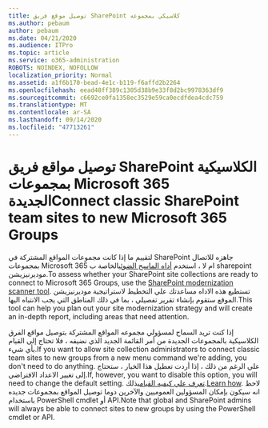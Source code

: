 ```yaml
---
title: توصيل موقع فريق SharePoint كلاسيكي بمجموعه
ms.author: pebaum
author: pebaum
ms.date: 04/21/2020
ms.audience: ITPro
ms.topic: article
ms.service: o365-administration
ROBOTS: NOINDEX, NOFOLLOW
localization_priority: Normal
ms.assetid: a1f6b170-bead-4e1c-b119-f6affd2b2264
ms.openlocfilehash: eead48ff389c1305d38b9e33f8d2bc9978363df9
ms.sourcegitcommit: c6692ce0fa1358ec3529e59ca0ecdfdea4cdc759
ms.translationtype: MT
ms.contentlocale: ar-SA
ms.lasthandoff: 09/14/2020
ms.locfileid: "47713261"
---
```

# <a name="connect-classic-sharepoint-team-sites-to-new-microsoft-365-groups"></a><span data-ttu-id="50f1d-102">توصيل مواقع فريق SharePoint الكلاسيكية بمجموعات Microsoft 365 الجديدة</span><span class="sxs-lookup"><span data-stu-id="50f1d-102">Connect classic SharePoint team sites to new Microsoft 365 Groups</span></span>

<span data-ttu-id="50f1d-103">لتقييم ما إذا كانت مجموعات المواقع المشتركة في SharePoint جاهزه للاتصال بمجموعات Microsoft 365 ام لا ، استخدم [أداه الماسح الضوئي](https://go.microsoft.com/fwlink/?linkid=873066)الخاصة ب sharepoint موديرنيزيشن.</span><span class="sxs-lookup"><span data-stu-id="50f1d-103">To assess whether your SharePoint site collections are ready to connect to Microsoft 365 Groups, use the [SharePoint modernization scanner tool](https://go.microsoft.com/fwlink/?linkid=873066).</span></span> <span data-ttu-id="50f1d-104">تستطيع هذه الاداه مساعدتك علي التخطيط لاستراتيجية موديرنيزيشن الموقع ستقوم بإنشاء تقرير تفصيلي ، بما في ذلك المناطق التي يجب الانتباه اليها.</span><span class="sxs-lookup"><span data-stu-id="50f1d-104">This tool can help you plan out your site modernization strategy and will create an in-depth report, including areas that need attention.</span></span>
  
<span data-ttu-id="50f1d-105">إذا كنت تريد السماح لمسؤولي مجموعه المواقع المشتركة بتوصيل مواقع الفرق الكلاسيكية بالمجموعات الجديدة من أمر القائمة الجديد الذي نضيفه ، فلا تحتاج إلى القيام بأي شيء.</span><span class="sxs-lookup"><span data-stu-id="50f1d-105">If you want to allow site collection administrators to connect classic team sites to new groups from a new menu command we're adding, you don't need to do anything.</span></span> <span data-ttu-id="50f1d-106">علي الرغم من ذلك ، إذا أردت تعطيل هذا الخيار ، ستحتاج إلى تغيير الاعداد الافتراضي.</span><span class="sxs-lookup"><span data-stu-id="50f1d-106">If, however, you want to disable this option, you will need to change the default setting.</span></span> <span data-ttu-id="50f1d-107">[تعرف علي كيفيه القيام](https://go.microsoft.com/fwlink/?linkid=2004316)بذلك.</span><span class="sxs-lookup"><span data-stu-id="50f1d-107">[Learn how](https://go.microsoft.com/fwlink/?linkid=2004316).</span></span> <span data-ttu-id="50f1d-108">لاحظ انه سيكون بإمكان المسؤولين العموميين والآخرين دوما توصيل المواقع بمجموعات جديده باستخدام PowerShell cmdlet أو API.</span><span class="sxs-lookup"><span data-stu-id="50f1d-108">Note that global and SharePoint admins will always be able to connect sites to new groups by using the PowerShell cmdlet or API.</span></span>
  

